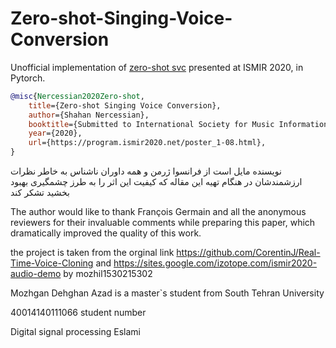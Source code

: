 # Zero-shot-Singing-Voice-Conversion

Unofficial implementation of <a href="https://program.ismir2020.net/poster_1-08.html">zero-shot svc</a> presented at ISMIR 2020, in Pytorch.

```bibtex
@misc{Nercessian2020Zero-shot,
    title={Zero-shot Singing Voice Conversion},
    author={Shahan Nercessian},
    booktitle={Submitted to International Society for Music Information Retrieval},
    year={2020},
    url={https://program.ismir2020.net/poster_1-08.html},
}
```




نویسنده مایل است از فرانسوا ژرمن و همه داوران ناشناس به خاطر نظرات ارزشمندشان 
در هنگام تهیه این مقاله که کیفیت این اثر را به طرز چشمگیری بهبود بخشید تشکر 
کند

The author would like to thank François Germain and all
the anonymous reviewers for their invaluable comments
while preparing this paper, which dramatically improved
the quality of this work.
  
  
 the project is taken from the orginal link   https://github.com/CorentinJ/Real-Time-Voice-Cloning 
 and https://sites.google.com/izotope.com/ismir2020-audio-demo by mozhil1530215302
 
 
 Mozhgan Dehghan Azad is a master`s student from South Tehran University 
 
 40014140111066 student number 
 
 Digital signal processing Eslami 
 
